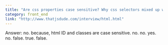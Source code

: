 ```yaml
---
title: "Are css properties case sensitive? Why css selectors mixed up with cases don't apply the styles? Does margin-top or margin-bottom has effect on inline element? Does padding-top or padding-bottom has effect on inline element? Does padding-left or padding-right or margin-left or margin-right has effect on inline element? If you have a <p> element with font-size: 10rem, will the text be responsive when the user resizes / drags the browser window? The pseudo class :checked will select inputs with type radio or checkbox, but not <option> elements. In a HTML document, the pseudo class :root always refers to the <html> element. The translate() function can move the position of an element on the z-axis."
category: front_end
link: "http://www.thatjsdude.com/interview/html.html"
---
```

Answer: no. because, html ID and classes are case sensitive. no. no. yes. no. false. true. false.

